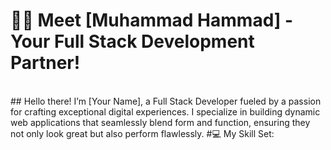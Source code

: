 # 👋🌟 Meet [Muhammad Hammad] - Your Full Stack Development Partner!
<br> 
## Hello there! I’m [Your Name], a Full Stack Developer fueled by a passion for crafting exceptional digital experiences. I specialize in building dynamic web applications that seamlessly blend form and function, ensuring they not only look great but also perform flawlessly.
#💻 My Skill Set:
<!--
**hammadnizam/hammadnizam** is a ✨ _special_ ✨ repository because its `README.md` (this file) appears on your GitHub profile.

Here are some ideas to get you started:

- 🔭 I’m currently working on ...
- 🌱 I’m currently learning ...
- 👯 I’m looking to collaborate on ...
- 🤔 I’m looking for help with ...
- 💬 Ask me about ...
- 📫 How to reach me: ...
- 😄 Pronouns: ...
- ⚡ Fun fact: ...
-->
